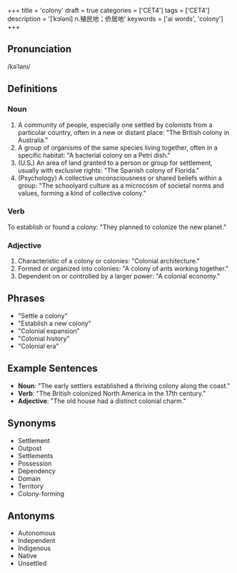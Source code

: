 +++
title = 'colony'
draft = true
categories = ['CET4']
tags = ['CET4']
description = '[ˈkɔləni] n.殖民地；侨居地'
keywords = ['ai words', 'colony']
+++

## Pronunciation
/kəˈləni/

## Definitions
### Noun
1. A community of people, especially one settled by colonists from a particular country, often in a new or distant place: "The British colony in Australia."
2. A group of organisms of the same species living together, often in a specific habitat: "A bacterial colony on a Petri dish."
3. (U.S.) An area of land granted to a person or group for settlement, usually with exclusive rights: "The Spanish colony of Florida."
4. (Psychology) A collective unconsciousness or shared beliefs within a group: "The schoolyard culture as a microcosm of societal norms and values, forming a kind of collective colony."

### Verb
To establish or found a colony: "They planned to colonize the new planet."

### Adjective
1. Characteristic of a colony or colonies: "Colonial architecture."
2. Formed or organized into colonies: "A colony of ants working together."
3. Dependent on or controlled by a larger power: "A colonial economy."

## Phrases
- "Settle a colony"
- "Establish a new colony"
- "Colonial expansion"
- "Colonial history"
- "Colonial era"

## Example Sentences
- **Noun**: "The early settlers established a thriving colony along the coast."
- **Verb**: "The British colonized North America in the 17th century."
- **Adjective**: "The old house had a distinct colonial charm."

## Synonyms
- Settlement
- Outpost
- Settlements
- Possession
- Dependency
- Domain
- Territory
- Colony-forming

## Antonyms
- Autonomous
- Independent
- Indigenous
- Native
- Unsettled
